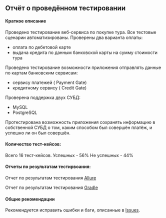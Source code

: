 ## Отчёт о проведённом тестировании

#### Краткое описание

Проведено тестирование веб-сервиса по покупке тура. 
Все тестовые сценарии автоматизированы. 
Проверены два варианта оплаты: 

 - оплата по дебетовой карте 
 - выдача кредита по данным банковской карты на сумму стоимости тура

Проведено тестирование возможности приложения отправлять данные 
по картам банковским сервисам: 

- сервису платежей ( Payment Gate)
- кредитному сервису ( Credit Gate) 

Проверена поддержка двух СУБД:

- MySQL
- PostgreSQL

Протестирована возможность приложения сохранять информацию в собственной СУБД 
о том, каким способом был совершён платёж, и успешно ли он был совершён. 

#### Количество тест-кейсов:

Всего 16 тест-кейсов. 
Успешных - 56% 
Не успешных - 44%

#### Отчеты по результатам тестирвоания:

Отчет по результатам тестирования 
[Allure](https://github.com/denis290788/aqa-diplom/issues/8)

Отчет по результатам тестирования 
[Gradle](https://github.com/denis290788/aqa-diplom/issues/9)

#### Общие рекомендации

Рекомендуется исправить ошибки и баги, описанные в [Issues](https://github.com/denis290788/aqa-diplom/issues).

